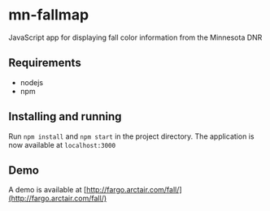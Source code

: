 # mn-fallmap
JavaScript app for displaying fall color information from the Minnesota DNR

## Requirements
* nodejs
* npm

## Installing and running
Run `npm install` and `npm start` in the project directory. The application is now available at `localhost:3000`

## Demo
A demo is available at [http://fargo.arctair.com/fall/](http://fargo.arctair.com/fall/)

